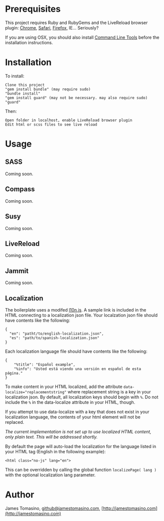 Prerequisites
=============

This project requires Ruby and RubyGems and the LiveReload browser plugin: [Chrome](https://chrome.google.com/webstore/detail/jnihajbhpnppcggbcgedagnkighmdlei), [Safari](https://github.com/downloads/mockko/livereload/LiveReload-1.6.2.safariextz), [Firefox](https://addons.mozilla.org/firefox/addon/livereload/), IE... Seriously?

If you are using OSX, you should also install [Command Line Tools](http://stackoverflow.com/questions/9329243/xcode-4-4-command-line-tools) before the installation instructions.

Installation
============

To install:

	Clone this project
	"gem install bundle" (may require sudo)
	"bundle install"
	"gem install guard" (may not be necessary. may also require sudo)
	"guard"
	
Then:

	Open folder in localhost, enable LiveReload browser plugin
	Edit html or scss files to see live reload


Usage
============

## SASS ##

Coming soon.

## Compass ##

Coming soon.

## Susy ##

Coming soon.

## LiveReload ##

Coming soon.

## Jammit ##

Coming soon.

## Localization ##

The boilerplate uses a modifed [l10n.js](https://github.com/eligrey/l10n.js/). A sample link is included in the HTML connecting to a localization json file. Your localzation json file should have contents like the following:

    {
      "en": "patht/to/english-localization.json",
      "es": "path/to/spanish-localization.json"
    }

Each localization language file should have contents like the following:

    {
        "%title": "Español example",
        "%info": "Usted está viendo una versión en español de esta página."
    }

To make content in your HTML localized, add the attribute `data-localize="replacementstring"` where replacement string is a key in your localization json. By default, all localization keys should begin with `%`. Do not include the `%` in the data-localize attribute in your HTML, though.

If you attempt to use data-localize with a key that does not exist in your localization language, the contents of your html element will not be replaced.

_The current implementation is not set up to use localized HTML content, only plain text. This will be addressed shortly._

By default the page will auto-load the localization for the language listed in your HTML tag (English in the following example):

    <html class="no-js" lang="en">

This can be overridden by calling the global function `localizePage( lang )` with the optional localization lang parameter.

Author
======

James Tomasino, github@jamestomasino.com, [http://jamestomasino.com](http://jamestomasino.com)

